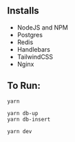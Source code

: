 # <Project title here>

## Installs

- NodeJS and NPM
- Postgres
- Redis
- Handlebars
- TailwindCSS
- Nginx

## To Run:

```
yarn

yarn db-up
yarn db-insert

yarn dev
```
